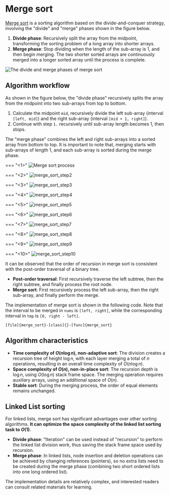 # Merge sort

<u>Merge sort</u> is a sorting algorithm based on the divide-and-conquer strategy, involving the "divide" and "merge" phases shown in the figure below.

1. **Divide phase**: Recursively split the array from the midpoint, transforming the sorting problem of a long array into shorter arrays.
2. **Merge phase**: Stop dividing when the length of the sub-array is 1, and then begin merging. The two shorter sorted arrays are continuously merged into a longer sorted array until the process is complete.

![The divide and merge phases of merge sort](merge_sort.assets/merge_sort_overview.png)

## Algorithm workflow

As shown in the figure below, the "divide phase" recursively splits the array from the midpoint into two sub-arrays from top to bottom.

1. Calculate the midpoint `mid`, recursively divide the left sub-array (interval `[left, mid]`) and the right sub-array (interval `[mid + 1, right]`).
2. Continue with step `1.` recursively until sub-array length becomes 1, then stops.

The "merge phase" combines the left and right sub-arrays into a sorted array from bottom to top. It is important to note that, merging starts with sub-arrays of length 1, and each sub-array is sorted during the merge phase.

=== "<1>"
    ![Merge sort process](merge_sort.assets/merge_sort_step1.png)

=== "<2>"
    ![merge_sort_step2](merge_sort.assets/merge_sort_step2.png)

=== "<3>"
    ![merge_sort_step3](merge_sort.assets/merge_sort_step3.png)

=== "<4>"
    ![merge_sort_step4](merge_sort.assets/merge_sort_step4.png)

=== "<5>"
    ![merge_sort_step5](merge_sort.assets/merge_sort_step5.png)

=== "<6>"
    ![merge_sort_step6](merge_sort.assets/merge_sort_step6.png)

=== "<7>"
    ![merge_sort_step7](merge_sort.assets/merge_sort_step7.png)

=== "<8>"
    ![merge_sort_step8](merge_sort.assets/merge_sort_step8.png)

=== "<9>"
    ![merge_sort_step9](merge_sort.assets/merge_sort_step9.png)

=== "<10>"
    ![merge_sort_step10](merge_sort.assets/merge_sort_step10.png)

It can be observed that the order of recursion in merge sort is consistent with the post-order traversal of a binary tree.

- **Post-order traversal**: First recursively traverse the left subtree, then the right subtree, and finally process the root node.
- **Merge sort**: First recursively process the left sub-array, then the right sub-array, and finally perform the merge.

The implementation of merge sort is shown in the following code. Note that the interval to be merged in `nums` is `[left, right]`, while the corresponding interval in `tmp` is `[0, right - left]`.

```src
[file]{merge_sort}-[class]{}-[func]{merge_sort}
```

## Algorithm characteristics

- **Time complexity of $O(n \log n)$, non-adaptive sort**: The division creates a recursion tree of height $\log n$, with each layer merging a total of $n$ operations, resulting in an overall time complexity of $O(n \log n)$.
- **Space complexity of $O(n)$, non-in-place sort**: The recursion depth is $\log n$, using $O(\log n)$ stack frame space. The merging operation requires auxiliary arrays, using an additional space of $O(n)$.
- **Stable sort**: During the merging process, the order of equal elements remains unchanged.

## Linked List sorting

For linked lists, merge sort has significant advantages over other sorting algorithms. **It can optimize the space complexity of the linked list sorting task to $O(1)$**.

- **Divide phase**: "Iteration" can be used instead of "recursion" to perform the linked list division work, thus saving the stack frame space used by recursion.
- **Merge phase**: In linked lists, node insertion and deletion operations can be achieved by changing references (pointers), so no extra lists need to be created during the merge phase (combining two short ordered lists into one long ordered list).

The implementation details are relatively complex, and interested readers can consult related materials for learning.
